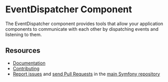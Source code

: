 # EventDispatcher Component

The EventDispatcher component provides tools that allow your application components to communicate with each other by dispatching events and listening to them.

## Resources

- [Documentation](https://symfony.com/doc/current/components/event_dispatcher.html)
- [Contributing](https://symfony.com/doc/current/contributing/index.html)
- [Report issues](https://github.com/symfony/symfony/issues) and [send Pull Requests](https://github.com/symfony/symfony/pulls) in the [main Symfony repository](https://github.com/symfony/symfony)
